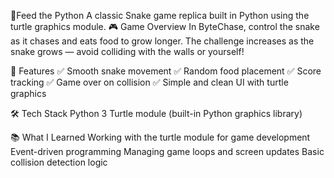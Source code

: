 
🐍Feed the Python
    A classic Snake game replica built in Python using the turtle graphics module. 
🎮 Game Overview
    In ByteChase, control the snake as it chases and eats food to grow longer. The challenge increases as the snake grows — avoid colliding with the walls or yourself!

🚀 Features
✅ Smooth snake movement
✅ Random food placement
✅ Score tracking
✅ Game over on collision
✅ Simple and clean UI with turtle graphics

🛠️ Tech Stack
Python 3
Turtle module (built-in Python graphics library)

📚 What I Learned
Working with the turtle module for game development
Event-driven programming
Managing game loops and screen updates
Basic collision detection logic




